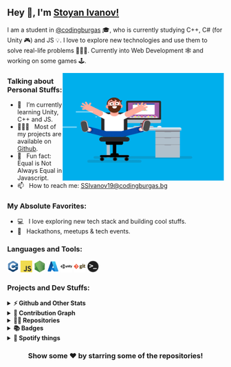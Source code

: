 ## Hey 👋, I'm [Stoyan Ivanov!](https://github.com/SSIvanov19/)

I am a student in [@codingburgas](https://github.com/codingburgas) 🎓, who is currently studying C++, C# (for Unity 🎮) and JS 💡. I love to explore new technologies and use them to solve real-life problems 👨🏻‍💻. Currently into Web Development 🕸️ and working on some games 🕹️.

<img align="right" height="250" width="375" alt="" src="https://raw.githubusercontent.com/SSIvanov19/ssivanov19/master/gifts/coder.gif" />

### Talking about Personal Stuffs:

- 🚀 &nbsp; I’m currently learning Unity, C++ and JS.
- 👨🏻‍💻 &nbsp; Most of my projects are available on [Github](https://github.com/SSIvanov19?tab=repositories).
- 👾 &nbsp; Fun fact: Equal is Not Always Equal in Javascript.
- 📫 &nbsp; How to reach me: SSIvanov19@codingburgas.bg

### My Absolute Favorites:

- 💻 &nbsp; I love exploring new tech stack and building cool stuffs.
- 🍕 &nbsp; Hackathons, meetups & tech events.

### Languages and Tools:

<code><img height="27" src="https://raw.githubusercontent.com/github/explore/80688e429a7d4ef2fca1e82350fe8e3517d3494d/topics/cpp/cpp.png" alt="cpp"></code>
<code><img height="27" src="https://raw.githubusercontent.com/github/explore/80688e429a7d4ef2fca1e82350fe8e3517d3494d/topics/javascript/javascript.png" alt="javascript"></code>
<code><img height="27" src="https://raw.githubusercontent.com/github/explore/80688e429a7d4ef2fca1e82350fe8e3517d3494d/topics/nodejs/nodejs.png" alt="nodejs"></code>
<code><img height="27" src="https://raw.githubusercontent.com/github/explore/eaef8552d8b082ffafe2bfc8a5023d47da904aac/topics/azure/azure.png" alt="azure"></code>
<code><img height="27" src="https://raw.githubusercontent.com/github/explore/master/topics/unity/unity.png" alt="unity"></code>
<code><img height="27" src="https://raw.githubusercontent.com/github/explore/80688e429a7d4ef2fca1e82350fe8e3517d3494d/topics/git/git.png" alt="git"></code>
<code><img height="27" src="https://raw.githubusercontent.com/github/explore/80688e429a7d4ef2fca1e82350fe8e3517d3494d/topics/terminal/terminal.png" alt="terminal"></code>

### Projects and Dev Stuffs:

<details>	
  <summary><b>⚡ Github and Other Stats</b></summary>
  <br>
  
 <!--START_SECTION:waka-->
![Code Time](http://img.shields.io/badge/Code%20Time-200%20hrs%2052%20mins-blue)

![Profile Views](http://img.shields.io/badge/Profile%20Views-0-blue)

![Lines of code](https://img.shields.io/badge/From%20Hello%20World%20I%27ve%20Written-2%20Million%20lines%20of%20code-blue)

**🐱 My GitHub Data** 

> 🏆 628 Contributions in the Year 2022
 > 
> 📦 907.9 kB Used in GitHub's Storage 
 > 
> 🚫 Not Opted to Hire
 > 
> 📜 17 Public Repositories 
 > 
> 🔑 20 Private Repositories  
 > 
**I'm an Early 🐤** 

```text
🌞 Morning    131 commits    ██████░░░░░░░░░░░░░░░░░░░   23.52% 
🌆 Daytime    160 commits    ███████░░░░░░░░░░░░░░░░░░   28.73% 
🌃 Evening    213 commits    █████████░░░░░░░░░░░░░░░░   38.24% 
🌙 Night      53 commits     ██░░░░░░░░░░░░░░░░░░░░░░░   9.52%

```
📅 **I'm Most Productive on Wednesday** 

```text
Monday       98 commits     ████░░░░░░░░░░░░░░░░░░░░░   17.59% 
Tuesday      72 commits     ███░░░░░░░░░░░░░░░░░░░░░░   12.93% 
Wednesday    112 commits    █████░░░░░░░░░░░░░░░░░░░░   20.11% 
Thursday     47 commits     ██░░░░░░░░░░░░░░░░░░░░░░░   8.44% 
Friday       65 commits     ███░░░░░░░░░░░░░░░░░░░░░░   11.67% 
Saturday     72 commits     ███░░░░░░░░░░░░░░░░░░░░░░   12.93% 
Sunday       91 commits     ████░░░░░░░░░░░░░░░░░░░░░   16.34%

```


📊 **This Week I Spent My Time On** 

```text
⌚︎ Time Zone: Europe/Sofia

💬 Programming Languages: 
C#                       4 hrs 23 mins       █████████████████░░░░░░░░   70.16% 
Other                    1 hr 45 mins        ███████░░░░░░░░░░░░░░░░░░   28.1% 
XML                      5 mins              ░░░░░░░░░░░░░░░░░░░░░░░░░   1.46% 
JSON                     1 min               ░░░░░░░░░░░░░░░░░░░░░░░░░   0.28%

🔥 Editors: 
Visual Studio            6 hrs 15 mins       █████████████████████████   100.0%

💻 Operating System: 
Windows                  6 hrs 15 mins       █████████████████████████   100.0%

```

**I Mostly Code in C++** 

```text
C++                      18 repos            █████████░░░░░░░░░░░░░░░░   36.0% 
HTML                     13 repos            ██████░░░░░░░░░░░░░░░░░░░   26.0% 
C#                       5 repos             ██░░░░░░░░░░░░░░░░░░░░░░░   10.0% 
JavaScript               4 repos             ██░░░░░░░░░░░░░░░░░░░░░░░   8.0% 
Python                   4 repos             ██░░░░░░░░░░░░░░░░░░░░░░░   8.0%

```


**Timeline**

![Chart not found](https://raw.githubusercontent.com/SSIvanov19/SSIvanov19/main/charts/bar_graph.png) 


<!--END_SECTION:waka-->
</details>
<details>
  <summary><b>🐍 Contribution Graph</b></summary>
  <img src="https://github.com/SSIvanov19/ssivanov19/blob/output/github-contribution-grid-snake.gif" alt="snake gif">
</details>
<details>
  <summary><b>🧑‍🚀 Repositories</b></summary>

[![Maze Game 2021](https://github-readme-stats.vercel.app/api/pin/?username=ssivanov19&repo=maze-game-2021)](https://github.com/SSIvanov19/maze-game-2021)
[![Final FinalProject-Unity](https://github-readme-stats.vercel.app/api/pin/?username=IDIliev18&repo=FinalProject-Unity)](https://github.com/IDIliev18/FinalProject-Unity)
[![Fire department 2021](https://github-readme-stats.vercel.app/api/pin/?username=ssivanov19&repo=fire-department-2021)](https://github.com/SSIvanov19/fire-department-2021)
[![Lathraea Rhodopaea](https://github-readme-stats.vercel.app/api/pin/?username=ssivanov19&repo=lathraea-rhodopaea)](https://github.com/SSIvanov19/fire-department-2021)
[![Chupacabra](https://github-readme-stats.vercel.app/api/pin/?username=idiliev18&repo=chupacabra)](https://github.com/idiliev18/chupacabra)
</details>

<details>
  <summary><b>📚 Badges</b></summary>
  <br>
  
  <!--START_SECTION:badges-->
[![IT Essentials](https://images.credly.com/size/110x110/images/04e8034c-81f5-4f7f-ab23-e8b428c31ce9/ITE.png)](http://www.credly.com/badges/885acfa6-6e21-46dd-81a3-d804a036279f "IT Essentials")
[![Microsoft Certified: Azure Fundamentals](https://images.credly.com/size/110x110/images/be8fcaeb-c769-4858-b567-ffaaa73ce8cf/image.png)](http://www.credly.com/badges/a893b7fe-2ae4-454c-b33c-e90947b33b28 "Microsoft Certified: Azure Fundamentals")
[![MTA: Introduction to Programming Using Python - Certified 2021](https://images.credly.com/size/110x110/images/ebfba101-5b78-49b6-903a-ac9ad518fe8a/MTA-Introduction_to_Programming_Using_Python-600x600.png)](http://www.credly.com/badges/b5ba2843-1fbd-481c-ad24-29012459b5ba "MTA: Introduction to Programming Using Python - Certified 2021")
[![Microsoft Excel (Office 2016)](https://images.credly.com/size/110x110/images/d0790dc7-5127-4262-a492-1b60030b0114/MOS_Excel.png)](http://www.credly.com/badges/41931c0f-5be8-4e13-b3fa-82f0defd1957 "Microsoft Excel (Office 2016)")
[![MTA: Introduction to Programming Using HTML and CSS - Certified 2021](https://images.credly.com/size/110x110/images/241488f4-9110-41aa-804e-51a8f8ba430d/MTA-Introduction_to_Programming_Using_HTML_and_CSS-600x600.png)](http://www.credly.com/badges/50443da3-91dc-4cda-b602-2a9db3d76249 "MTA: Introduction to Programming Using HTML and CSS - Certified 2021")
[![Microsoft Word (Office 2016)](https://images.credly.com/size/110x110/images/fd092703-61db-4e9f-9c7c-2211d44ca87d/MOS_Word.png)](http://www.credly.com/badges/e6d36159-6402-4420-ac42-45407b356dda "Microsoft Word (Office 2016)")
[![MTA: Introduction to Programming Using JavaScript - Certified 2021](https://images.credly.com/size/110x110/images/16840ea3-5c9a-4599-853e-7e15bac7748e/MTA-Introduction_to_Programming_Using_JavaScript-600x600.png)](http://www.credly.com/badges/a6f166f2-d8e6-4890-9686-3e2721bc1123 "MTA: Introduction to Programming Using JavaScript - Certified 2021")
<!--END_SECTION:badges-->
  
</details>  
<details>	
  <summary><b>🎵 Spotify things</b></summary>

  ![Spotify](https://novatorem-green-omega.vercel.app/api/spotify)
</details>


<div align="center">

### Show some ❤️ by starring some of the repositories!

</div>
